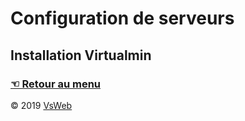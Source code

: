 Configuration de serveurs
==
Installation Virtualmin
-
### [&#9756; Retour au menu](../README.md)

&copy; 2019 [VsWeb](https://vsweb.be)